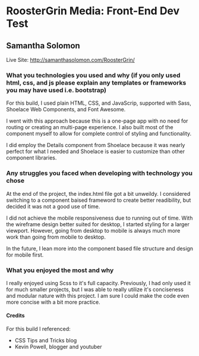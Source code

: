 # RoosterGrin Media: Front-End Dev Test
## Samantha Solomon

Live Site: http://samanthasolomon.com/RoosterGrin/

### What you technologies you used and why (if you only used html, css, and js please explain any templates or frameworks you may have used i.e. bootstrap)

For this build, I used plain HTML, CSS, and JavaScrip, supported with Sass, Shoelace Web Components, and Font Awesome.

I went with this approach because this is a one-page app with no need for routing or creating an multi-page experience. I also built most of the component myself to allow for complete control of styling and functionality.

I did employ the Details component from Shoelace because it was nearly perfect for what I needed and Shoelace is easier to customize than other component libraries.

### Any struggles you faced when developing with technology you chose

At the end of the project, the index.html file got a bit unweildy. I considered switching to a component baised frameword to create better readibility, but decided it was not a good use of time. 

I did not achieve the mobile responsiveness due to running out of time. With the wireframe design better suited for desktop, I started styling for a larger viewport. However, going from desktop to mobile is always much more work than going from mobile to desktop.

In the future, I lean more into the component based file structure and design for mobile first.

### What you enjoyed the most and why

I really enjoyed using Scss to it's full capacity. Previously, I had only used it for much smaller projects, but I was able to really utilize it's conciseness and modular nature with this project. I am sure I could make the code even more concise with a bit more practice.

#### Credits
For this build I referenced:
 - CSS Tips and Tricks blog
 - Kevin Powell, blogger and youtuber 